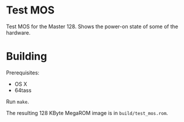 # Test MOS

Test MOS for the Master 128. Shows the power-on state of some of the
hardware.

# Building

Prerequisites:

- OS X
- 64tass

Run `make`.

The resulting 128 KByte MegaROM image is in `build/test_mos.rom`.
